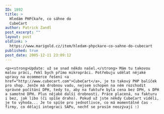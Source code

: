 ```yaml
---
ID: 1892
title: >
  Hledám PHPčkaře, co sáhne do
  CubeCart
author: Patrick Zandl
post_excerpt: ""
layout: post
oldlink: >
  https://www.marigold.cz/item/hledam-phpckare-co-sahne-do-cubecart
published: true
post_date: 2005-12-11 23:09:12
---
```

	<p><strong>Update: už se snad někdo našel.</strong> Mám tu takovou malou práci, řekl bych přímo mikropráci. Potřebuju udělat nějaké upravy na ecommerce řešení <a href="http://www.cubecart.com">CubeCart</a>, je to takový PHP balíček pro shop. Jenže má drobnou vadu, nejsem schopen na něm rozchodit správné počítání DPH, tedy to, aby na faktuře byla cena bez DPH, s DPH a samotné DPH. Plus nějaké další drobnosti. Práce placená, na fakturu i bez, jak libo (či spíše draho). Pokud už jste někdy CubeCart viděli, je to výhoda... Je to spíše pro jednotlivce, co má momentálně čas - firmy, co dělají integraci SAPu, nechť se prosím neozývají :) 
</p>